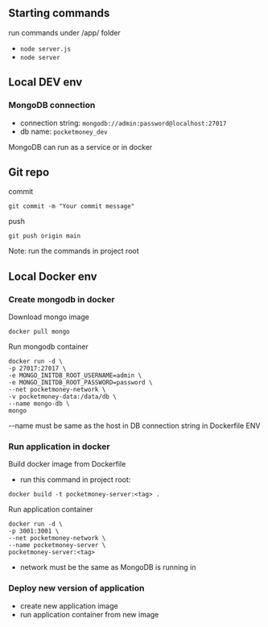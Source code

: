 ## Starting commands
run commands under /app/ folder
- `node server.js`
- `node server`

## Local DEV env
### MongoDB connection

- connection string: `mongodb://admin:password@localhost:27017`
- db name: `pocketmoney_dev`

MongoDB can run as a service or in docker

## Git repo
commit
```
git commit -m "Your commit message"
```

push
```
git push origin main
```
Note: run the commands in project root

## Local Docker env

### Create mongodb in docker 
Download mongo image
```
docker pull mongo
```
Run mongodb container
```
docker run -d \
-p 27017:27017 \
-e MONGO_INITDB_ROOT_USERNAME=admin \
-e MONGO_INITDB_ROOT_PASSWORD=password \
--net pocketmoney-network \
-v pocketmoney-data:/data/db \
--name mongo-db \
mongo
```
--name must be same as the host in DB connection string in Dockerfile ENV

### Run application in docker 

Build docker image from Dockerfile
- run this command in project root:
```
docker build -t pocketmoney-server:<tag> .
```


Run application container
```
docker run -d \
-p 3001:3001 \
--net pocketmoney-network \
--name pocketmoney-server \
pocketmoney-server:<tag>
```
- network must be the same as MongoDB is running in

### Deploy new version of application
- create new application image
- run application container from new image